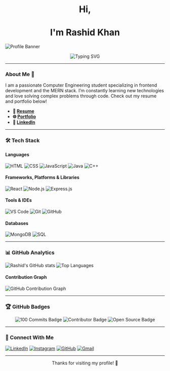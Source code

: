 <h1 align="center">Hi,</h1>
<h1 align="center"> I'm Rashid Khan</h1>

![Profile Banner](https://your-image-url.com/banner.png)

<div align="center">
  <img src="https://readme-typing-svg.demolab.com?font=Roboto&size=30&duration=3000&pause=500&color=58A6FF&center=true&vCenter=true&width=435&lines=MERN+Stack+Developer;Coding+Enthusiast;Welcome+to+my+GitHub+Page!" alt="Typing SVG" />
</div>

---

### About Me 👋
I am a passionate Computer Engineering student specializing in frontend development and the MERN stack. I’m constantly learning new technologies and love solving complex problems through code. Check out my resume and portfolio below!

- **📄 [Resume](https://your-resume-link.com)**
- **🌐 [Portfolio](https://your-portfolio-link.com)**
- **🔗 [LinkedIn](https://www.linkedin.com/in/rashid-ejaz-khan/)**

---

### 🛠 Tech Stack

#### Languages
![HTML](https://img.shields.io/badge/-HTML-E34F26?logo=html5&logoColor=white&style=flat-square)
![CSS](https://img.shields.io/badge/-CSS-1572B6?logo=css3&logoColor=white&style=flat-square)
![JavaScript](https://img.shields.io/badge/-JavaScript-F7DF1E?logo=javascript&logoColor=black&style=flat-square)
![Java](https://img.shields.io/badge/-Java-007396?logo=java&logoColor=white&style=flat-square)
![C++](https://img.shields.io/badge/-C++-00599C?logo=c%2B%2B&logoColor=white&style=flat-square)

#### Frameworks, Platforms & Libraries
![React](https://img.shields.io/badge/-React-61DAFB?logo=react&logoColor=black&style=flat-square)
![Node.js](https://img.shields.io/badge/-Node.js-339933?logo=node.js&logoColor=white&style=flat-square)
![Express.js](https://img.shields.io/badge/-Express.js-000000?logo=express&logoColor=white&style=flat-square)

#### Tools & IDEs
![VS Code](https://img.shields.io/badge/-VS%20Code-007ACC?logo=visual-studio-code&logoColor=white&style=flat-square)
![Git](https://img.shields.io/badge/-Git-F05032?logo=git&logoColor=white&style=flat-square)
![GitHub](https://img.shields.io/badge/-GitHub-181717?logo=github&logoColor=white&style=flat-square)

#### Databases
![MongoDB](https://img.shields.io/badge/-MongoDB-47A248?logo=mongodb&logoColor=white&style=flat-square)
![SQL](https://img.shields.io/badge/-SQL-4479A1?logo=MySQL&logoColor=white&style=flat-square)

---

### 📊 GitHub Analytics

![Rashid's GitHub stats](https://github-readme-stats.vercel.app/api?username=Rashidkhan25&show_icons=true&theme=radical)
![Top Languages](https://github-readme-stats.vercel.app/api/top-langs/?username=Rashidkhan25&layout=compact&theme=radical)

#### Contribution Graph
![GitHub Contribution Graph](https://github-readme-activity-graph.cyclic.app/graph?username=Rashidkhan25&theme=github)

---

### 🏆 GitHub Badges
<p align="center">
  <!-- Badges can be earned through GitHub achievements; replace with dynamic badge links if available -->
  <img src="https://img.shields.io/badge/100%20Commits-000?logo=github" alt="100 Commits Badge" />
  <img src="https://img.shields.io/badge/Contributor-5%20Repositories-blue" alt="Contributor Badge" />
  <img src="https://img.shields.io/badge/Open%20Source-3%20Projects-orange" alt="Open Source Badge" />
</p>

---

### 🤝 Connect With Me

[![LinkedIn](https://img.shields.io/badge/LinkedIn-0077B5?logo=linkedin&logoColor=white&style=for-the-badge)](https://www.linkedin.com/in/rashid-ejaz-khan/)
[![Instagram](https://img.shields.io/badge/Instagram-E4405F?logo=instagram&logoColor=white&style=for-the-badge)](https://www.instagram.com/yourusername/)
[![GitHub](https://img.shields.io/badge/GitHub-181717?logo=github&logoColor=white&style=for-the-badge)](https://github.com/Rashidkhan25)
[![Gmail](https://img.shields.io/badge/Gmail-D14836?logo=gmail&logoColor=white&style=for-the-badge)](mailto:khanrashidejaz@gmail.com)

---

<div align="center">
  <p>Thanks for visiting my profile! 🚀</p>
</div>

